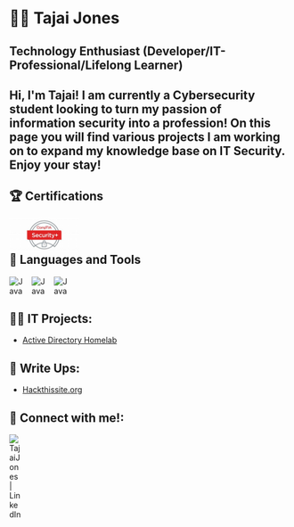 <h1>
<h1>👨‍🎓 Tajai Jones </h1>
<h2><strong>Technology Enthusiast (Developer/IT-Professional/Lifelong Learner)</strong><h2>

<p> Hi, I'm Tajai! I am currently a Cybersecurity student looking to turn my passion of information security into a profession! 
    On this page you will find various projects I am working on to expand my knowledge base on IT Security. Enjoy your stay!
</p>
</h1>

<h2>🏆 Certifications </h2>
<P>
  <img align="left" alt="Java" width="125px" style="padding-right:30px;"src="Security+.jpg" />
  <br>
  <br>
</P>
<h2> 🧰 Languages and Tools </h2>
<p>
  <img align="left" alt="Java" width="30px" style="padding-right:10px;"src="https://cdn.jsdelivr.net/gh/devicons/devicon@latest/icons/python/python-original.svg" />
  <img align="left" alt="Java" width="30px" style="padding-right:10px;"src="https://cdn.jsdelivr.net/gh/devicons/devicon@latest/icons/linux/linux-original.svg" />
  <img align="left" alt="Java" width="30px" style="padding-right:10px;"src="https://cdn.jsdelivr.net/gh/devicons/devicon@latest/icons/html5/html5-original-wordmark.svg" />
  <br>
  <br>
</p>
  
<h2>👨‍💻 IT Projects:</h2>

  - [Active Directory Homelab](https://github.com/TJD48/LABURL)

<h2>📝 Write Ups:</h2>
  <ul>
    <li><a href="hackthissite.org_Writeups">Hackthissite.org</a></li>
  </ul>
<h2> 🤳 Connect with me!:</h2>

[<img align="left" alt="TajaiJones | LinkedIn" width="22px" src="https://cdn.jsdelivr.net/npm/simple-icons@v3/icons/linkedin.svg" />][linkedin]

[linkedin]: https://www.linkedin.com/in/tajai-jones-2b24b1204/

<!---
Here are some ideas to get you started:

- 🔭 I’m currently working on ...
- 🌱 I’m currently learning ...
- 👯 I’m looking to collaborate on ...
- 🤔 I’m looking for help with ...
- 💬 Ask me about ...
- 📫 How to reach me: ...
- 😄 Pronouns: ...
- ⚡ Fun fact: ...
-->

